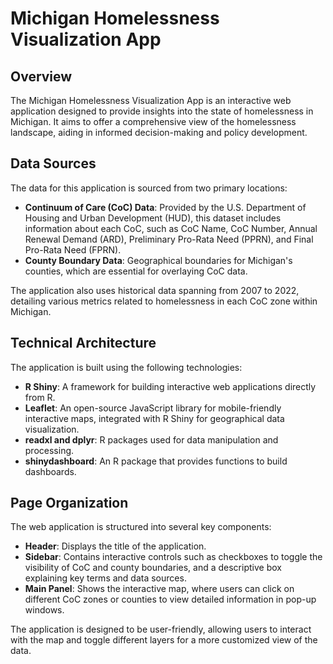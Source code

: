 # Michigan Homelessness Visualization App

## Overview

The Michigan Homelessness Visualization App is an interactive web application designed to provide insights into the state of homelessness in Michigan. It aims to offer a comprehensive view of the homelessness landscape, aiding in informed decision-making and policy development.

## Data Sources

The data for this application is sourced from two primary locations:

- **Continuum of Care (CoC) Data**: Provided by the U.S. Department of Housing and Urban Development (HUD), this dataset includes information about each CoC, such as CoC Name, CoC Number, Annual Renewal Demand (ARD), Preliminary Pro-Rata Need (PPRN), and Final Pro-Rata Need (FPRN).
- **County Boundary Data**: Geographical boundaries for Michigan's counties, which are essential for overlaying CoC data.

The application also uses historical data spanning from 2007 to 2022, detailing various metrics related to homelessness in each CoC zone within Michigan.

## Technical Architecture

The application is built using the following technologies:

- **R Shiny**: A framework for building interactive web applications directly from R.
- **Leaflet**: An open-source JavaScript library for mobile-friendly interactive maps, integrated with R Shiny for geographical data visualization.
- **readxl and dplyr**: R packages used for data manipulation and processing.
- **shinydashboard**: An R package that provides functions to build dashboards.

## Page Organization

The web application is structured into several key components:

- **Header**: Displays the title of the application.
- **Sidebar**: Contains interactive controls such as checkboxes to toggle the visibility of CoC and county boundaries, and a descriptive box explaining key terms and data sources.
- **Main Panel**: Shows the interactive map, where users can click on different CoC zones or counties to view detailed information in pop-up windows.

The application is designed to be user-friendly, allowing users to interact with the map and toggle different layers for a more customized view of the data.